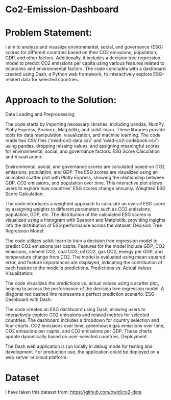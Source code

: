# Co2-Emission-Dashboard
# Problem Statement:
I aim to analyze and visualize environmental, social, and governance (ESG) scores for different countries based on their CO2 emissions, population, GDP, and other factors. Additionally, it includes a decision tree regression model to predict CO2 emissions per capita using various features related to economic and environmental factors. The code concludes with a dashboard created using Dash, a Python web framework, to interactively explore ESG-related data for selected countries.

# Approach to the Solution:

Data Loading and Preprocessing:

The code starts by importing necessary libraries, including pandas, NumPy, Plotly Express, Seaborn, Matplotlib, and scikit-learn. These libraries provide tools for data manipulation, visualization, and machine learning.
The code reads two CSV files ('owid-co2-data.csv' and 'owid-co2-codebook.csv') using pandas, dropping missing values, and assigning meaningful scores for environmental, social, and governance factors.
ESG Score Calculation and Visualization:

Environmental, social, and governance scores are calculated based on CO2 emissions, population, and GDP.
The ESG scores are visualized using an animated scatter plot with Plotly Express, showing the relationship between GDP, CO2 emissions, and population over time. This interactive plot allows users to explore how countries' ESG scores change annually.
Weighted ESG Score Calculation:

The code introduces a weighted approach to calculate an overall ESG score by assigning weights to different parameters such as CO2 emissions, population, GDP, etc.
The distribution of the calculated ESG scores is visualized using a histogram with Seaborn and Matplotlib, providing insights into the distribution of ESG performance across the dataset.
Decision Tree Regression Model:

The code utilizes scikit-learn to train a decision tree regression model to predict CO2 emissions per capita. Features for the model include GDP, CO2 emissions, cement CO2, coal CO2, oil CO2, gas CO2, energy per GDP, and temperature change from CO2.
The model is evaluated using mean squared error, and feature importances are displayed, indicating the contribution of each feature to the model's predictions.
Predictions vs. Actual Values Visualization:

The code visualizes the predictions vs. actual values using a scatter plot, helping to assess the performance of the decision tree regression model. A diagonal red dashed line represents a perfect prediction scenario.
ESG Dashboard with Dash:

The code creates an ESG dashboard using Dash, allowing users to interactively explore CO2 emissions and related metrics for selected countries.
The dashboard includes a dropdown for country selection and four charts: CO2 emissions over time, greenhouse gas emissions over time, CO2 emissions per capita, and CO2 emissions per GDP. These charts update dynamically based on user-selected countries.
Deployment:

The Dash web application is run locally in debug mode for testing and development. For production use, the application could be deployed on a web server or cloud platform.

# Dataset
I have taken this dataset from: https://github.com/owid/co2-data
